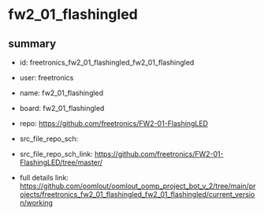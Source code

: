 # fw2_01_flashingled
 
## summary 
* id: freetronics_fw2_01_flashingled_fw2_01_flashingled
* user: freetronics
* name: fw2_01_flashingled
* board: fw2_01_flashingled
* repo: https://github.com/freetronics/FW2-01-FlashingLED



* src_file_repo_sch: 
* src_file_repo_sch_link: https://github.com/freetronics/FW2-01-FlashingLED/tree/master/
* full details link: https://github.com/oomlout/oomlout_oomp_project_bot_v_2/tree/main/projects/freetronics_fw2_01_flashingled_fw2_01_flashingled/current_version/working  






